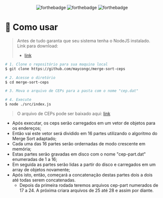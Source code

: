 <div align="center">

  ![forthebadge](https://forthebadge.com/images/badges/made-with-javascript.svg)
  ![forthebadge](https://forthebadge.com/images/badges/built-with-love.svg)
  ![forthebadge](https://forthebadge.com/images/badges/it-works-why.svg)
</div>

# 🤔 Como usar

> Antes de tudo garanta que seu sistema tenha o NodeJS instalado.
> Link para download:
> - [link](https://nodejs.org/pt-br/download/)

```bash
# 1. Clone o repositório para sua maquina local
$ git clone https://github.com/maycongc/merge-sort-ceps

# 2. Acesse o diretório
$ cd merge-sort-ceps

# 3. Mova o arquivo de CEPs para a pasta com o nome "cep.dat"

# 4. Execute 
$ node ./src/index.js
```

> O arquivo de CEPs pode ser baixado aqui: [link](https://github.com/maycongc/merge-sort-ceps/releases/download/v1/cep.dat)

- Após executar, os ceps serão carregados em um vetor de objetos para os endereços;
- Então vai este vetor será dividido em 16 partes utilizando o algoritmo do Merge Sort adaptado;
- Cada uma das 16 partes serão ordernadas de modo crescente em memória;
- Estas partes serão gravadas em disco com o nome "cep-part.dat" enumeradas de 1 a 16;
- Em seguida as partes serão lidas a partir do disco e carregados em um array de objetos novamente;
- Após isto, então, começará a concatenação destas partes dois a dois até todas serem concatenadas.
  - Depois da primeira rodada teremos arquivos cep-part numerados de 17 a 24. A próxima criara arquivos de 25 até 28 e assim por diante. 
